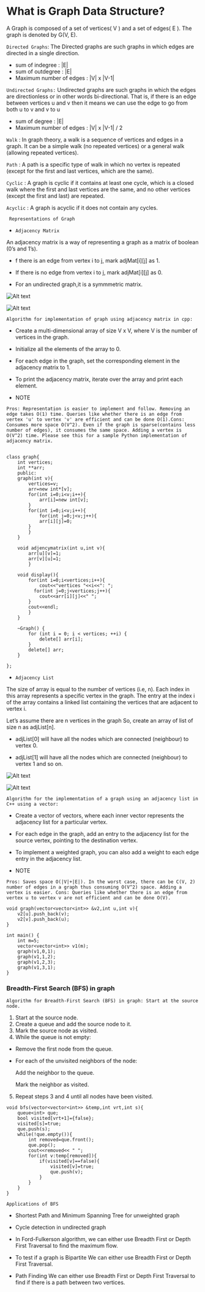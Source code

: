 # What is Graph Data Structure?

A Graph is composed of a set of vertices( V ) and a set of edges( E ). The graph is denoted by G(V, E).

``Directed Graphs``: The Directed graphs are such graphs in which edges are directed in a single direction.

- sum of indegree : |E|
- sum of outdegree : |E|
- Maximum number of edges : |V| x |V-1|

``Undirected Graphs:`` Undirected graphs are such graphs in which the edges are directionless or in other words bi-directional. That is, if there is an edge between vertices u and v then it means we can use the edge to go from both u to v and v to u

- sum of degree : |E|
- Maximum number of edges : |V| x |V-1| / 2

``Walk`` : In graph theory, a walk is a sequence of vertices and edges in a graph. It can be a simple walk (no repeated vertices) or a general walk (allowing repeated vertices).

``Path`` : A path is a specific type of walk in which no vertex is repeated (except for the first and last vertices, which are the same).

``Cyclic`` : A graph is cyclic if it contains at least one cycle, which is a closed walk where the first and last vertices are the same, and no other vertices (except the first and last) are repeated.

``Acyclic`` : A graph is acyclic if it does not contain any cycles.


`` Representations of Graph``

- ``Adjacency Matrix``

An adjacency matrix is a way of representing a graph as a matrix of boolean (0’s and 1’s).

- f there is an edge from vertex i to j, mark adjMat[i][j] as 1.

- If there is no edge from vertex i to j, mark adjMat[i][j] as 0.

- For an undirected graph,it is a symmmetric matrix.


![Alt text](<Screenshot 2023-12-26 144442.png>)  

![Alt text](<Screenshot 2023-12-26 144654.png>)

``Algorithm for implementation of graph using adjacency matrix in cpp:``

- Create a multi-dimensional array of size V x V, where V is the number of vertices in the graph.

- Initialize all the elements of the array to 0.

- For each edge in the graph, set the corresponding element in the adjacency matrix to 1.

- To print the adjacency matrix, iterate over the array and print each element.

- NOTE

```
Pros: Representation is easier to implement and follow. Removing an edge takes O(1) time. Queries like whether there is an edge from vertex 'u' to vertex 'v' are efficient and can be done O(1).Cons: Consumes more space O(V^2). Even if the graph is sparse(contains less number of edges), it consumes the same space. Adding a vertex is O(V^2) time. Please see this for a sample Python implementation of adjacency matrix.
```

```

class graph{
    int vertices;
    int **arr;
    public:
    graph(int v){
        vertices=v;
        arr=new int*[v];
        for(int i=0;i<v;i++){
            arr[i]=new int[v];
        }
        for(int i=0;i<v;i++){
            for(int j=0;j<v;j++){
            arr[i][j]=0;
        }
        }
    }
    
    void adjencymatrix(int u,int v){
        arr[u][v]=1;
        arr[v][u]=1;
        }
        
    void display(){
        for(int i=0;i<vertices;i++){
            cout<<"vertices "<<i<<": ";
          for(int j=0;j<vertices;j++){
            cout<<arr[i][j]<<" ";
        }  
        cout<<endl;
        }
    }

    ~Graph() {
        for (int i = 0; i < vertices; ++i) {
            delete[] arr[i];
        }
        delete[] arr;
    }
    
};

```
- ``Adjacency List``

 The size of array is equal to the number of vertices (i.e, n). Each index in this array represents a specific vertex in the graph. The entry at the index i of the array contains a linked list containing the vertices that are adjacent to vertex i.

Let’s assume there are n vertices in the graph So, create an array of list of size n as adjList[n].

- adjList[0] will have all the nodes which are connected (neighbour) to vertex 0.

- adjList[1] will have all the nodes which are connected (neighbour) to vertex 1 and so on.

![Alt text](<Screenshot 2023-12-26 150301.png>)

![Alt text](<Screenshot 2023-12-26 150318.png>)

``Algorithm for the implementation of a graph using an adjacency list in C++ using a vector:``

- Create a vector of vectors, where each inner vector represents the adjacency list for a particular vertex.

- For each edge in the graph, add an entry to the adjacency list for the source vertex, pointing to the destination vertex.

- To implement a weighted graph, you can also add a weight to each edge entry in the adjacency list.

- NOTE

```
Pros: Saves space O(|V|+|E|). In the worst case, there can be C(V, 2) number of edges in a graph thus consuming O(V^2) space. Adding a vertex is easier. Cons: Queries like whether there is an edge from vertex u to vertex v are not efficient and can be done O(V).

```

```
void graph(vector<vector<int>> &v2,int u,int v){
    v2[u].push_back(v);
    v2[v].push_back(u);
}

int main() {
    int m=5;
    vector<vector<int>> v1(m);
    graph(v1,0,1);
    graph(v1,1,2);
    graph(v1,2,3);
    graph(v1,3,1);
}

```

### Breadth-First Search (BFS) in graph

``Algorithm for Breadth-First Search (BFS) in graph:
Start at the source node.``

1. Start at the source node.
2. Create a queue and add the source node to it.
3. Mark the source node as visited.
4. While the queue is not empty:
- Remove the first node from the queue.
- For each of the unvisited neighbors of the node:

  Add the neighbor to the queue.

  Mark the neighbor as visited.

5. Repeat steps 3 and 4 until all nodes have been visited.

```
void bfs(vector<vector<int>> &temp,int vrt,int s){
    queue<int> que;
    bool visited[vrt+1]={false};
    visited[s]=true;
    que.push(s);
    while(!que.empty()){
        int removed=que.front();
        que.pop();
        cout<<removed<< " ";
        for(int v:temp[removed]){
            if(visited[v]==false){
                visited[v]=true;
                que.push(v);
            }
        }      
    }
}
```

``Applications of BFS``

- Shortest Path and Minimum Spanning Tree for unweighted graph

- Cycle detection in undirected graph

- In Ford-Fulkerson algorithm, we can either use Breadth First or Depth First Traversal to find the maximum flow.

- To test if a graph is Bipartite We can either use Breadth First or Depth First Traversal. 

- Path Finding We can either use Breadth First or Depth First Traversal to find if there is a path between two vertices.
